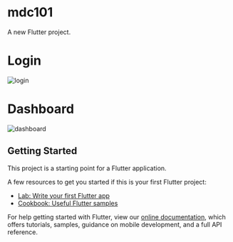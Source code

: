# mdc101

A new Flutter project.

# Login
![login](https://user-images.githubusercontent.com/53173495/127099536-663ff9b2-c3bf-4afa-8030-8778386fe4fe.PNG)
# Dashboard
![dashboard](https://user-images.githubusercontent.com/53173495/127099682-e1ae570b-ab51-42cb-bbf8-b3df96ce6baf.PNG)



## Getting Started

This project is a starting point for a Flutter application.

A few resources to get you started if this is your first Flutter project:

- [Lab: Write your first Flutter app](https://flutter.dev/docs/get-started/codelab)
- [Cookbook: Useful Flutter samples](https://flutter.dev/docs/cookbook)

For help getting started with Flutter, view our
[online documentation](https://flutter.dev/docs), which offers tutorials,
samples, guidance on mobile development, and a full API reference.
